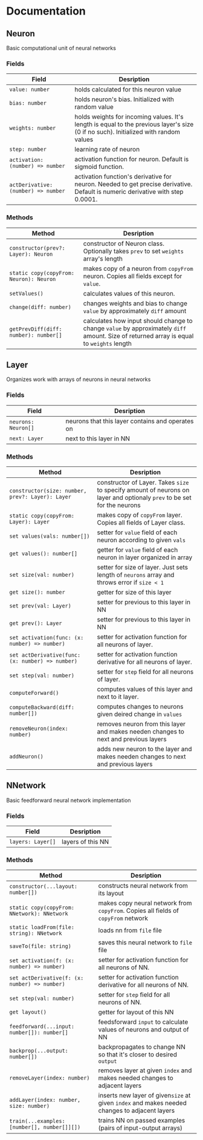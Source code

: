 # Documentation

## Neuron

Basic computational unit of neural networks  

### Fields

Field | Desription 
----- | ---------- 
`value: number` | holds calculated for this neuron value
`bias: number` | holds neuron's bias. Initialized with random value
`weights: number` | holds weights for incoming values. It's length is equal to the previous layer's size (0 if no such). Initialized with random values
`step: number` | learning rate of neuron
`activation: (number) => number` | activation function for neuron. Default is sigmoid function.
`actDerivative: (number) => number` | activation function's derivative for neuron. Needed to get precise derivative. Default is numeric derivative with step 0.0001.

### Methods

Method | Desription 
------ | ---------- 
`constructor(prev?: Layer): Neuron` | constructor of Neuron class. Optionally takes `prev` to set `weights` array's length
`static copy(copyFrom: Neuron): Neuron` | makes copy of a neuron from `copyFrom` neuron. Copies all fields except for `value`.
`setValues()` | calculates values of this neuron.
`change(diff: number)` | changes weights and bias to change `value` by approximately `diff` amount
`getPrevDiff(diff: number): number[]` | calculates how input should change to change `value` by approximately `diff` amount. Size of returned array is equal to `weights` length

## Layer

Organizes work with arrays of neurons in neural networks

### Fields

Field | Desription 
----- | ---------- 
`neurons: Neuron[]` |  neurons that this layer contains and operates on
`next: Layer` | next to this layer in NN

### Methods

Method | Desription 
------ | ---------- 
`constructor(size: number, prev?: Layer): Layer` | constructor of Layer. Takes `size` to specify amount of neurons on layer and optionaly `prev` to be set for the neurons
`static copy(copyFrom: Layer): Layer` | makes copy of `copyFrom` layer. Copies all fields of Layer class.
`set values(vals: number[])` | setter for `value` field of each neuron according to given `vals`
`get values(): number[]` |  getter for `value` field of each neuron in layer organized in array
`set size(val: number)` | setter for size of layer. Just sets length of `neurons` array and throws error if `size < 1`
`get size(): number` | getter for size of this layer
`set prev(val: Layer)` | setter for previous to this layer in NN
`get prev(): Layer` | setter for previous to this layer in NN
`set activation(func: (x: number) => number)` | setter for activation function for all neurons of layer.
`set actDerivative(func: (x: number) => number)` | setter for activation function derivative for all neurons of layer.
`set step(val: number)` | setter for `step` field for all neurons of layer.
`computeForward()` | computes values of this layer and next to it layer.
`computeBackward(diff: number[])` | computes changes to neurons given deired change in `values`
`removeNeuron(index: number)` | removes neuron from this layer and makes needen changes to next and previous layers
`addNeuron()` | adds new neuron to the layer and makes needen changes to next and previous layers

## NNetwork

Basic feedforward neural network implementation

### Fields

Field | Desription 
----- | ---------- 
`layers: Layer[]` | layers of this NN

### Methods

Method | Desription 
------ | ---------- 
`constructor(...layout: number[])` | constructs neural network from its layout 
`static copy(copyFrom: NNetwork): NNetwork` | makes copy neural network from `copyFrom`. Copies all fields of `copyFrom` network
`static loadFrom(file: string): NNetwork` | loads nn from `file` file
`saveTo(file: string)` | saves this neural network to `file` file
`set activation(f: (x: number) => number)` | setter for activation function for all neurons of NN.
`set actDerivative(f: (x: number) => number)` | setter for activation function derivative for all neurons of NN.
`set step(val: number)` | setter for `step` field for all neurons of NN.
`get layout()` | getter for layout of this NN
`feedforward(...input: number[]): number[]` | feedsforward `input` to calculate values of neurons and output of NN
`backprop(...output: number[])` | backpropagates to change NN so that it's closer to desired `output`
`removeLayer(index: number)` | removes layer at given `index` and makes needed changes to adjacent layers
`addLayer(index: number, size: number)` | inserts new layer of given`size` at given `index` and makes needed changes to adjacent layers
`train(...examples: [number[], number[]][])` | trains NN on passed examples (pairs of input-output arrays)
